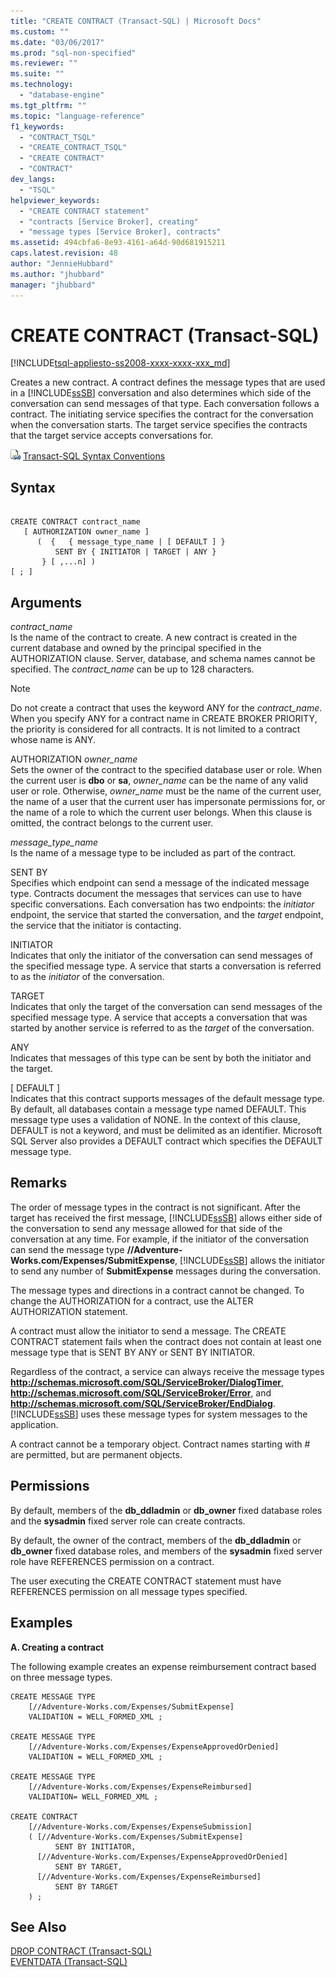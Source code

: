 ```yaml
---
title: "CREATE CONTRACT (Transact-SQL) | Microsoft Docs"
ms.custom: ""
ms.date: "03/06/2017"
ms.prod: "sql-non-specified"
ms.reviewer: ""
ms.suite: ""
ms.technology: 
  - "database-engine"
ms.tgt_pltfrm: ""
ms.topic: "language-reference"
f1_keywords: 
  - "CONTRACT_TSQL"
  - "CREATE_CONTRACT_TSQL"
  - "CREATE CONTRACT"
  - "CONTRACT"
dev_langs: 
  - "TSQL"
helpviewer_keywords: 
  - "CREATE CONTRACT statement"
  - "contracts [Service Broker], creating"
  - "message types [Service Broker], contracts"
ms.assetid: 494cbfa6-8e93-4161-a64d-90d681915211
caps.latest.revision: 48
author: "JennieHubbard"
ms.author: "jhubbard"
manager: "jhubbard"
---
```

# CREATE CONTRACT (Transact-SQL)
[!INCLUDE[tsql-appliesto-ss2008-xxxx-xxxx-xxx_md](../../includes/tsql-appliesto-ss2008-xxxx-xxxx-xxx-md.md)]

  Creates a new contract. A contract defines the message types that are used in a [!INCLUDE[ssSB](../../includes/sssb-md.md)] conversation and also determines which side of the conversation can send messages of that type. Each conversation follows a contract. The initiating service specifies the contract for the conversation when the conversation starts. The target service specifies the contracts that the target service accepts conversations for.  
  
 ![Topic link icon](../../database-engine/configure-windows/media/topic-link.gif "Topic link icon") [Transact-SQL Syntax Conventions](../../t-sql/language-elements/transact-sql-syntax-conventions-transact-sql.md)  
  
## Syntax  
  
```  
  
CREATE CONTRACT contract_name  
   [ AUTHORIZATION owner_name ]  
      (  {   { message_type_name | [ DEFAULT ] }  
          SENT BY { INITIATOR | TARGET | ANY }   
       } [ ,...n] )   
[ ; ]  
```  
  
## Arguments  
 *contract_name*  
 Is the name of the contract to create. A new contract is created in the current database and owned by the principal specified in the AUTHORIZATION clause. Server, database, and schema names cannot be specified. The *contract_name* can be up to 128 characters.  
  
> [!NOTE]  
>  Do not create a contract that uses the keyword ANY for the *contract_name*. When you specify ANY for a contract name in CREATE BROKER PRIORITY, the priority is considered for all contracts. It is not limited to a contract whose name is ANY.  
  
 AUTHORIZATION *owner_name*  
 Sets the owner of the contract to the specified database user or role. When the current user is **dbo** or **sa**, *owner_name* can be the name of any valid user or role. Otherwise, *owner_name* must be the name of the current user, the name of a user that the current user has impersonate permissions for, or the name of a role to which the current user belongs. When this clause is omitted, the contract belongs to the current user.  
  
 *message_type_name*  
 Is the name of a message type to be included as part of the contract.  
  
 SENT BY  
 Specifies which endpoint can send a message of the indicated message type. Contracts document the messages that services can use to have specific conversations. Each conversation has two endpoints: the *initiator* endpoint, the service that started the conversation, and the *target* endpoint, the service that the initiator is contacting.  
  
 INITIATOR  
 Indicates that only the initiator of the conversation can send messages of the specified message type. A service that starts a conversation is referred to as the *initiator* of the conversation.  
  
 TARGET  
 Indicates that only the target of the conversation can send messages of the specified message type. A service that accepts a conversation that was started by another service is referred to as the *target* of the conversation.  
  
 ANY  
 Indicates that messages of this type can be sent by both the initiator and the target.  
  
 [ DEFAULT ]  
 Indicates that this contract supports messages of the default message type. By default, all databases contain a message type named DEFAULT. This message type uses a validation of NONE. In the context of this clause, DEFAULT is not a keyword, and must be delimited as an identifier. Microsoft SQL Server also provides a DEFAULT contract which specifies the DEFAULT message type.  
  
## Remarks  
 The order of message types in the contract is not significant. After the target has received the first message, [!INCLUDE[ssSB](../../includes/sssb-md.md)] allows either side of the conversation to send any message allowed for that side of the conversation at any time. For example, if the initiator of the conversation can send the message type **//Adventure-Works.com/Expenses/SubmitExpense**, [!INCLUDE[ssSB](../../includes/sssb-md.md)] allows the initiator to send any number of **SubmitExpense** messages during the conversation.  
  
 The message types and directions in a contract cannot be changed. To change the AUTHORIZATION for a contract, use the ALTER AUTHORIZATION statement.  
  
 A contract must allow the initiator to send a message. The CREATE CONTRACT statement fails when the contract does not contain at least one message type that is SENT BY ANY or SENT BY INITIATOR.  
  
 Regardless of the contract, a service can always receive the message types **http://schemas.microsoft.com/SQL/ServiceBroker/DialogTimer**, **http://schemas.microsoft.com/SQL/ServiceBroker/Error**, and **http://schemas.microsoft.com/SQL/ServiceBroker/EndDialog**. [!INCLUDE[ssSB](../../includes/sssb-md.md)] uses these message types for system messages to the application.  
  
 A contract cannot be a temporary object. Contract names starting with # are permitted, but are permanent objects.  
  
## Permissions  
 By default, members of the **db_ddladmin** or **db_owner** fixed database roles and the **sysadmin** fixed server role can create contracts.  
  
 By default, the owner of the contract, members of the **db_ddladmin** or **db_owner** fixed database roles, and members of the **sysadmin** fixed server role have REFERENCES permission on a contract.  
  
 The user executing the CREATE CONTRACT statement must have REFERENCES permission on all message types specified.  
  
## Examples  
 **A. Creating a contract**  
  
 The following example creates an expense reimbursement contract based on three message types.  
  
```  
CREATE MESSAGE TYPE  
    [//Adventure-Works.com/Expenses/SubmitExpense]           
    VALIDATION = WELL_FORMED_XML ;           
  
CREATE MESSAGE TYPE  
    [//Adventure-Works.com/Expenses/ExpenseApprovedOrDenied]           
    VALIDATION = WELL_FORMED_XML ;           
  
CREATE MESSAGE TYPE           
    [//Adventure-Works.com/Expenses/ExpenseReimbursed]           
    VALIDATION= WELL_FORMED_XML ;           
  
CREATE CONTRACT            
    [//Adventure-Works.com/Expenses/ExpenseSubmission]           
    ( [//Adventure-Works.com/Expenses/SubmitExpense]           
          SENT BY INITIATOR,           
      [//Adventure-Works.com/Expenses/ExpenseApprovedOrDenied]           
          SENT BY TARGET,           
      [//Adventure-Works.com/Expenses/ExpenseReimbursed]           
          SENT BY TARGET           
    ) ;  
```  
  
## See Also  
 [DROP CONTRACT &#40;Transact-SQL&#41;](../../t-sql/statements/drop-contract-transact-sql.md)   
 [EVENTDATA &#40;Transact-SQL&#41;](../../t-sql/functions/eventdata-transact-sql.md)  
  
  